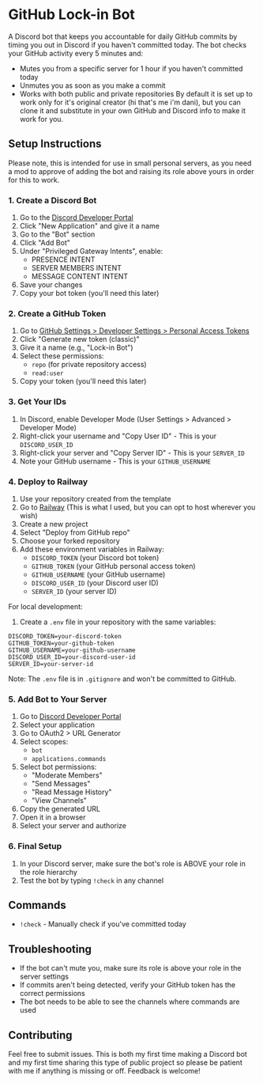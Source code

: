 # GitHub Lock-in Bot

A Discord bot that keeps you accountable for daily GitHub commits by timing you out in Discord if you haven't committed today. The bot checks your GitHub activity every 5 minutes and:
- Mutes you from a specific server for 1 hour if you haven't committed today
- Unmutes you as soon as you make a commit
- Works with both public and private repositories
By default it is set up to work only for it's original creator (hi that's me i'm dani), but you can clone it and substitute in your own GitHub and Discord info to make it work for you.

## Setup Instructions
Please note, this is intended for use in small personal servers, as you need a mod to approve of adding the bot and raising its role above yours in order for this to work.

### 1. Create a Discord Bot
1. Go to the [Discord Developer Portal](https://discord.com/developers/applications)
2. Click "New Application" and give it a name
3. Go to the "Bot" section
4. Click "Add Bot"
5. Under "Privileged Gateway Intents", enable:
   - PRESENCE INTENT
   - SERVER MEMBERS INTENT
   - MESSAGE CONTENT INTENT
6. Save your changes
7. Copy your bot token (you'll need this later)

### 2. Create a GitHub Token
1. Go to [GitHub Settings > Developer Settings > Personal Access Tokens](https://github.com/settings/tokens)
2. Click "Generate new token (classic)"
3. Give it a name (e.g., "Lock-in Bot")
4. Select these permissions:
   - `repo` (for private repository access)
   - `read:user`
5. Copy your token (you'll need this later)

### 3. Get Your IDs
1. In Discord, enable Developer Mode (User Settings > Advanced > Developer Mode)
2. Right-click your username and "Copy User ID" - This is your `DISCORD_USER_ID`
3. Right-click your server and "Copy Server ID" - This is your `SERVER_ID`
4. Note your GitHub username - This is your `GITHUB_USERNAME`

### 4. Deploy to Railway
1. Use your repository created from the template
2. Go to [Railway](https://railway.app/) (This is what I used, but you can opt to host wherever you wish)
3. Create a new project
4. Select "Deploy from GitHub repo"
5. Choose your forked repository
6. Add these environment variables in Railway:
   - `DISCORD_TOKEN` (your Discord bot token)
   - `GITHUB_TOKEN` (your GitHub personal access token)
   - `GITHUB_USERNAME` (your GitHub username)
   - `DISCORD_USER_ID` (your Discord user ID)
   - `SERVER_ID` (your server ID)

For local development:
1. Create a `.env` file in your repository with the same variables:
```env
DISCORD_TOKEN=your-discord-token
GITHUB_TOKEN=your-github-token
GITHUB_USERNAME=your-github-username
DISCORD_USER_ID=your-discord-user-id
SERVER_ID=your-server-id
```
Note: The `.env` file is in `.gitignore` and won't be committed to GitHub.

### 5. Add Bot to Your Server
1. Go to [Discord Developer Portal](https://discord.com/developers/applications)
2. Select your application
3. Go to OAuth2 > URL Generator
4. Select scopes:
   - `bot`
   - `applications.commands`
5. Select bot permissions:
   - "Moderate Members"
   - "Send Messages"
   - "Read Message History"
   - "View Channels"
6. Copy the generated URL
7. Open it in a browser
8. Select your server and authorize

### 6. Final Setup
1. In your Discord server, make sure the bot's role is ABOVE your role in the role hierarchy
2. Test the bot by typing `!check` in any channel

## Commands
- `!check` - Manually check if you've committed today

## Troubleshooting
- If the bot can't mute you, make sure its role is above your role in the server settings
- If commits aren't being detected, verify your GitHub token has the correct permissions
- The bot needs to be able to see the channels where commands are used

## Contributing
Feel free to submit issues. This is both my first time making a Discord bot and my first time sharing this type of public project so please be patient with me if anything is missing or off. Feedback is welcome!
